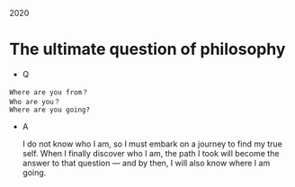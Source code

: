 2020

# The ultimate question of philosophy

- Q

```
Where are you from？
Who are you？
Where are you going?
```

- A

    I do not know who I am, so I must embark on a journey to find my true self. When I finally discover who I am, the path I took will become the answer to that question — and by then, I will also know where I am going.